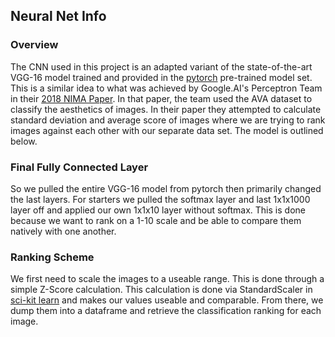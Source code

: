 ## Neural Net Info

### Overview
The CNN used in this project is an adapted variant of the state-of-the-art VGG-16 model trained and provided in the [pytorch](https://pytorch.org/docs/stable/_modules/torchvision/models/vgg.html) pre-trained model set. This is a similar idea to what was achieved by Google.AI's Perceptron Team in their [2018 NIMA Paper](https://arxiv.org/pdf/1709.05424.pdf). In that paper, the team used the AVA dataset to classify the aesthetics of images. In their paper they attempted to calculate standard deviation and average score of images where we are trying to rank images against each other with our separate data set. The model is outlined below.

### Final Fully Connected Layer
So we pulled the entire VGG-16 model from pytorch then primarily changed the last layers. For starters we pulled the softmax layer and last 1x1x1000 layer off and applied our own 1x1x10 layer without softmax. This is done because we want to rank on a 1-10 scale and be able to compare them natively with one another. 

### Ranking Scheme
We first need to scale the images to a useable range. This is done through a simple Z-Score calculation. This calculation is done via StandardScaler in [sci-kit learn](https://scikit-learn.org/stable/modules/generated/sklearn.preprocessing.StandardScaler.html) and makes our values useable and comparable. From there, we dump them into a dataframe and retrieve the classification ranking for each image. 
